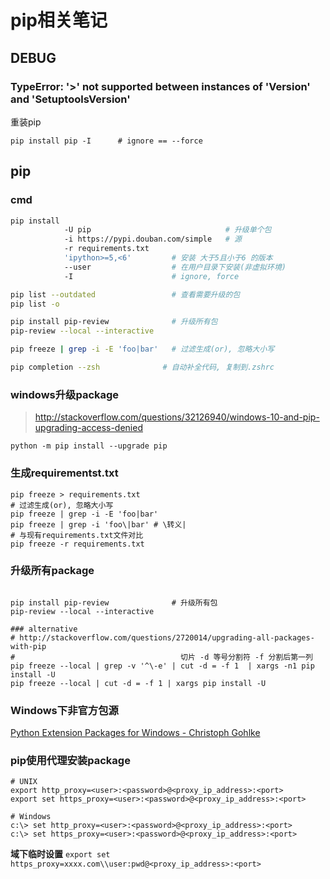pip相关笔记
==========

DEBUG
-----

### TypeError: '>' not supported between instances of 'Version' and 'SetuptoolsVersion'

重装pip

    pip install pip -I      # ignore == --force

pip
---

### cmd

``` bash
pip install
            -U pip                              # 升级单个包
            -i https://pypi.douban.com/simple   # 源
            -r requirements.txt
            'ipython>=5,<6'         # 安装 大于5且小于6 的版本
            --user                  # 在用户目录下安装(非虚拟环境)
            -I                      # ignore, force

pip list --outdated                 # 查看需要升级的包
pip list -o

pip install pip-review              # 升级所有包
pip-review --local --interactive

pip freeze | grep -i -E 'foo|bar'   # 过滤生成(or), 忽略大小写

pip completion --zsh              # 自动补全代码, 复制到.zshrc
```

### windows升级package

> <http://stackoverflow.com/questions/32126940/windows-10-and-pip-upgrading-access-denied>

    python -m pip install --upgrade pip

### 生成requirementst.txt

``` shell
pip freeze > requirements.txt
# 过滤生成(or), 忽略大小写
pip freeze | grep -i -E 'foo|bar'
pip freeze | grep -i 'foo\|bar' # \转义|
# 与现有requirements.txt文件对比
pip freeze -r requirements.txt
```

### 升级所有package

``` shell

pip install pip-review              # 升级所有包
pip-review --local --interactive

### alternative
# http://stackoverflow.com/questions/2720014/upgrading-all-packages-with-pip
#                                     切片 -d 等号分割符 -f 分割后第一列
pip freeze --local | grep -v '^\-e' | cut -d = -f 1  | xargs -n1 pip install -U
pip freeze --local | cut -d = -f 1 | xargs pip install -U
```

### Windows下非官方包源

[Python Extension Packages for Windows - Christoph Gohlke](http://www.lfd.uci.edu/~gohlke/pythonlibs/)



### pip使用代理安装package
``` shell
# UNIX
export http_proxy=<user>:<password>@<proxy_ip_address>:<port>
export set https_proxy=<user>:<password>@<proxy_ip_address>:<port>

# Windows
c:\> set http_proxy=<user>:<password>@<proxy_ip_address>:<port>
c:\> set https_proxy=<user>:<password>@<proxy_ip_address>:<port>
```

**域下临时设置**
`export set https_proxy=xxxx.com\\user:pwd@<proxy_ip_address>:<port>`
